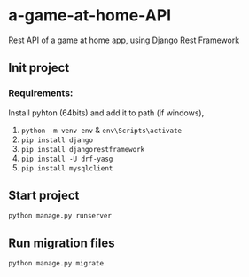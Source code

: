 # a-game-at-home-API
Rest API of a game at home app, using Django Rest Framework

## Init project

### Requirements:
Install pyhton (64bits) and add it to path (if windows),

1. `python -m venv env` & `env\Scripts\activate`
2. `pip install django`
3. `pip install djangorestframework`
4. `pip install -U drf-yasg`
5. `pip install mysqlclient`

## Start project

`python manage.py runserver`

## Run migration files

`python manage.py migrate`

